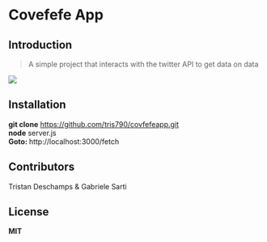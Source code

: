 # Covefefe App

## Introduction

> A simple project that interacts with the twitter API to get data on data

<img src="https://images.duckduckgo.com/iu/?u=https%3A%2F%2Fwww.breakingbelizenews.com%2Fwp-content%2Fuploads%2F2016%2F03%2Fdonald-bb-trump.jpg&f=1" style="max-width:100%" /> 

## Installation

<b>git clone</b> https://github.com/tris790/covfefeapp.git 
</br>
<b>node</b> server.js
</br>
<b>Goto: </b>http://localhost:3000/fetch
</br>

## Contributors

Tristan Deschamps & Gabriele Sarti

## License

<b>MIT</b>